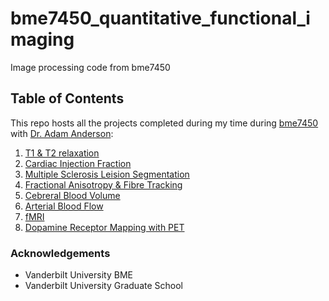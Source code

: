 # bme7450_quantitative_functional_imaging
Image processing code from bme7450

## Table of Contents

This repo hosts all the projects completed during my time during [bme7450](https://www.coursicle.com/vanderbilt/courses/BME/7450/) with [Dr. Adam Anderson](https://engineering.vanderbilt.edu/bio/adam-anderson):
1. [T1 & T2 relaxation](https://github.com/KhaiTTNguyen/bme7450_quantitative_functional_imaging/tree/main/project1)
2. [Cardiac Injection Fraction](https://github.com/KhaiTTNguyen/bme7450_quantitative_functional_imaging/tree/main/project2)
3. [Multiple Sclerosis Leision Segmentation](https://github.com/KhaiTTNguyen/bme7450_quantitative_functional_imaging/tree/main/project3)
4. [Fractional Anisotropy & Fibre Tracking](https://github.com/KhaiTTNguyen/bme7450_quantitative_functional_imaging/tree/main/project4)
5. [Cebreral Blood Volume](https://github.com/KhaiTTNguyen/bme7450_quantitative_functional_imaging/tree/main/project5)
6. [Arterial Blood Flow](https://github.com/KhaiTTNguyen/bme7450_quantitative_functional_imaging/tree/main/project6)
7. [fMRI](https://github.com/KhaiTTNguyen/bme7450_quantitative_functional_imaging/tree/main/project7)
8. [Dopamine Receptor Mapping with PET](https://github.com/KhaiTTNguyen/bme7450_quantitative_functional_imaging/tree/main/project8)

### Acknowledgements
* Vanderbilt University BME
* Vanderbilt University Graduate School
